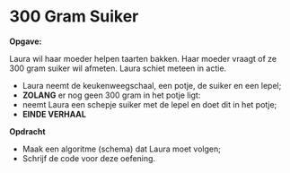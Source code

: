 # 300 Gram Suiker
**Opgave:** 

Laura wil haar moeder helpen taarten bakken. 
Haar moeder vraagt of ze 300 gram suiker wil afmeten. Laura schiet meteen in actie. 

* Laura neemt de keukenweegschaal, een potje, de suiker en een lepel; 
* **ZOLANG** er nog geen 300 gram in het potje ligt: 
* neemt Laura een schepje suiker met de lepel en doet dit in het potje; 
* **EINDE VERHAAL**

**Opdracht**

* Maak een algoritme (schema) dat Laura moet volgen; 
* Schrijf de code voor deze oefening. 
